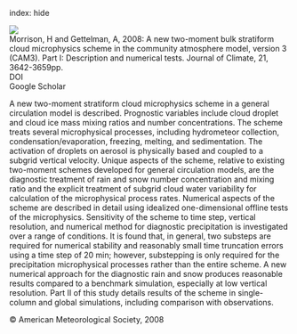index: hide

<div class="Citation">
    <div class="Citation-thumb CitationThumb-linked"  data-href="https://doi.org/10.1175/2008jcli2105.1">
      <img src="https://static.claimspace.cloud/climate-study-static/refs/thumbs/7/Morrison_and_Gettelman_2008-thumb.png" />
    </div>

  <div class="Citation-body">
    <div class="Citation-text">Morrison, H and Gettelman, A, 2008: A new two-moment bulk stratiform cloud microphysics scheme in the community atmosphere model, version 3 (CAM3). Part I: Description and numerical tests. <span class="Article-journal">Journal of Climate, </span><span class="Article-volume">21, </span>3642-3659pp.</div>
    <div class="Citation-links">
      <div class="CitationLink" data-href="https://doi.org/10.1175/2008jcli2105.1">
        <div class="CitationLink-icon CitationLink-Doi"></div>
        <div class="CitationLink-text">DOI</div>
      </div>
      <div class="CitationLink" data-href="https://scholar.google.com/scholar?q=10.1175/2008jcli2105.1">
        <div class="CitationLink-icon CitationLink-Scholar"></div>
        <div class="CitationLink-text">Google Scholar</div>
      </div>
    </div>
  </div>
</div>

A new two-moment stratiform cloud microphysics scheme in a general circulation model is described. Prognostic variables include cloud droplet and cloud ice mass mixing ratios and number concentrations. The scheme treats several microphysical processes, including hydrometeor collection, condensation/evaporation, freezing, melting, and sedimentation. The activation of droplets on aerosol is physically based and coupled to a subgrid vertical velocity. Unique aspects of the scheme, relative to existing two-moment schemes developed for general circulation models, are the diagnostic treatment of rain and snow number concentration and mixing ratio and the explicit treatment of subgrid cloud water variability for calculation of the microphysical process rates. Numerical aspects of the scheme are described in detail using idealized one-dimensional offline tests of the microphysics. Sensitivity of the scheme to time step, vertical resolution, and numerical method for diagnostic precipitation is investigated over a range of conditions. It is found that, in general, two substeps are required for numerical stability and reasonably small time truncation errors using a time step of 20 min; however, substepping is only required for the precipitation microphysical processes rather than the entire scheme. A new numerical approach for the diagnostic rain and snow produces reasonable results compared to a benchmark simulation, especially at low vertical resolution. Part II of this study details results of the scheme in single-column and global simulations, including comparison with observations.

<div class="Citation-copy">
&copy; American Meteorological Society, 2008
</div>